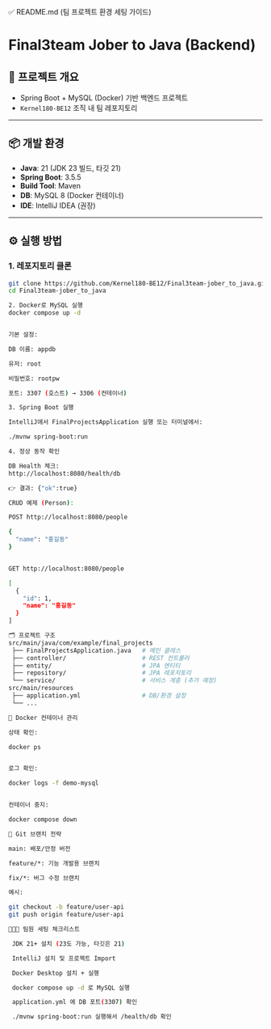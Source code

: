 ✅ README.md (팀 프로젝트 환경 세팅 가이드)
# Final3team Jober to Java (Backend)

## 🚀 프로젝트 개요
- Spring Boot + MySQL (Docker) 기반 백엔드 프로젝트
- `Kernel180-BE12` 조직 내 팀 레포지토리

---

## 📦 개발 환경
- **Java**: 21 (JDK 23 빌드, 타깃 21)
- **Spring Boot**: 3.5.5
- **Build Tool**: Maven
- **DB**: MySQL 8 (Docker 컨테이너)
- **IDE**: IntelliJ IDEA (권장)

---

## ⚙️ 실행 방법

### 1. 레포지토리 클론
```bash
git clone https://github.com/Kernel180-BE12/Final3team-jober_to_java.git
cd Final3team-jober_to_java

2. Docker로 MySQL 실행
docker compose up -d


기본 설정:

DB 이름: appdb

유저: root

비밀번호: rootpw

포트: 3307 (호스트) → 3306 (컨테이너)

3. Spring Boot 실행

IntelliJ에서 FinalProjectsApplication 실행 또는 터미널에서:

./mvnw spring-boot:run

4. 정상 동작 확인

DB Health 체크:
http://localhost:8080/health/db

👉 결과: {"ok":true}

CRUD 예제 (Person):

POST http://localhost:8080/people

{
  "name": "홍길동"
}


GET http://localhost:8080/people

[
  {
    "id": 1,
    "name": "홍길동"
  }
]

🗂️ 프로젝트 구조
src/main/java/com/example/final_projects
 ├── FinalProjectsApplication.java   # 메인 클래스
 ├── controller/                     # REST 컨트롤러
 ├── entity/                         # JPA 엔티티
 ├── repository/                     # JPA 레포지토리
 └── service/                        # 서비스 계층 (추가 예정)
src/main/resources
 ├── application.yml                 # DB/환경 설정
 └── ...

🐳 Docker 컨테이너 관리

상태 확인:

docker ps


로그 확인:

docker logs -f demo-mysql


컨테이너 중지:

docker compose down

🤝 Git 브랜치 전략

main: 배포/안정 버전

feature/*: 기능 개발용 브랜치

fix/*: 버그 수정 브랜치

예시:

git checkout -b feature/user-api
git push origin feature/user-api

👨‍👩‍👧 팀원 세팅 체크리스트

 JDK 21+ 설치 (23도 가능, 타깃은 21)

 IntelliJ 설치 및 프로젝트 Import

 Docker Desktop 설치 + 실행

 docker compose up -d 로 MySQL 실행

 application.yml 에 DB 포트(3307) 확인

 ./mvnw spring-boot:run 실행해서 /health/db 확인
